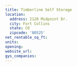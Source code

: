 ```yaml
---
title: Timberline Self Storage
location:
  address: 2120 Midpoint Dr.
  city: Fort Collins
  state: CO
  zipcode: '80525'
net_rentable_sq_ft:
units:
opening:
website_url:
gys_companies:
---
```

